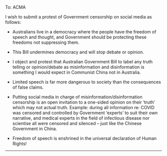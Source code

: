 To: ACMA

I wish to submit a protest of Government censorship on social media as follows:

 - Australians live in a democracy where the people have the freedom of speech
and thought, and Government should be protecting these freedoms not
suppressing them.

 - This Bill undermines democracy and will stop debate or opinion.

 - I object and protest that Australian Government Bill to label any truth telling or
opinion/debate as misinformation and disinformation is something I would
expect in Communist China not in Australia.

 - Limited speech is far more dangerous to society than the consequences of false
claims.

 - Putting social media in charge of misinformation/disinformation censorship is
an open invitation to a one-sided opinion on their ‘truth’ which may not actual
truth. Example: during all information re: COVID was censored and controlled
by Government ‘experts’ to suit their own narrative, and medical experts in the
field of infectious disease nor scientise all were censored and silenced – just
like the Chinese Government in China.

 - Freedom of speech is enshrined in the universal declaration of Human Rights!


-----

